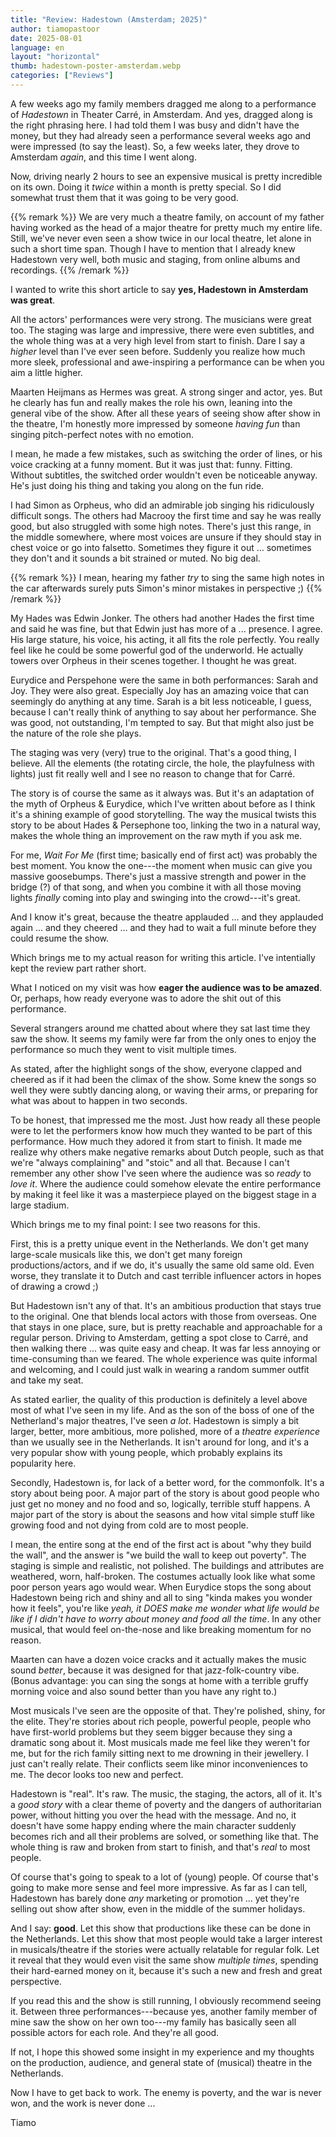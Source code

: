 ```yaml
---
title: "Review: Hadestown (Amsterdam; 2025)"
author: tiamopastoor
date: 2025-08-01
language: en
layout: "horizontal"
thumb: hadestown-poster-amsterdam.webp
categories: ["Reviews"]
---
```


A few weeks ago my family members dragged me along to a performance of _Hadestown_ in Theater Carré, in Amsterdam. And yes, dragged along is the right phrasing here. I had told them I was busy and didn't have the money, but they had already seen a performance several weeks ago and were impressed (to say the least). So, a few weeks later, they drove to Amsterdam _again_, and this time I went along.

Now, driving nearly 2 hours to see an expensive musical is pretty incredible on its own. Doing it _twice_ within a month is pretty special. So I did somewhat trust them that it was going to be very good.

{{% remark %}}
We are very much a theatre family, on account of my father having worked as the head of a major theatre for pretty much my entire life. Still, we've never even seen a show twice in our local theatre, let alone in such a short time span. Though I have to mention that I already knew Hadestown very well, both music and staging, from online albums and recordings.
{{% /remark %}}

I wanted to write this short article to say **yes, Hadestown in Amsterdam was great**.

All the actors' performances were very strong. The musicians were great too. The staging was large and impressive, there were even subtitles, and the whole thing was at a very high level from start to finish. Dare I say a _higher_ level than I've ever seen before. Suddenly you realize how much more sleek, professional and awe-inspiring a performance can be when you aim a little higher.

Maarten Heijmans as Hermes was great. A strong singer and actor, yes. But he clearly has fun and really makes the role his own, leaning into the general vibe of the show. After all these years of seeing show after show in the theatre, I'm honestly more impressed by someone _having fun_ than singing pitch-perfect notes with no emotion. 

I mean, he made a few mistakes, such as switching the order of lines, or his voice cracking at a funny moment. But it was just that: funny. Fitting. Without subtitles, the switched order wouldn't even be noticeable anyway. He's just doing his thing and taking you along on the fun ride.

I had Simon as Orpheus, who did an admirable job singing his ridiculously difficult songs. The others had Macrooy the first time and say he was really good, but also struggled with some high notes. There's just this range, in the middle somewhere, where most voices are unsure if they should stay in chest voice or go into falsetto. Sometimes they figure it out ... sometimes they don't and it sounds a bit strained or muted. No big deal. 

{{% remark %}}
I mean, hearing my father _try_ to sing the same high notes in the car afterwards surely puts Simon's minor mistakes in perspective ;)
{{% /remark %}}

My Hades was Edwin Jonker. The others had another Hades the first time and said he was fine, but that Edwin just has more of a ... presence. I agree. His large stature, his voice, his acting, it all fits the role perfectly. You really feel like he could be some powerful god of the underworld. He actually towers over Orpheus in their scenes together. I thought he was great.

Eurydice and Perspehone were the same in both performances: Sarah and Joy. They were also great. Especially Joy has an amazing voice that can seemingly do anything at any time. Sarah is a bit less noticeable, I guess, because I can't really think of anything to say about her performance. She was good, not outstanding, I'm tempted to say. But that might also just be the nature of the role she plays.

The staging was very (very) true to the original. That's a good thing, I believe. All the elements (the rotating circle, the hole, the playfulness with lights) just fit really well and I see no reason to change that for Carré. 

The story is of course the same as it always was. But it's an adaptation of the myth of Orpheus & Eurydice, which I've written about before as I think it's a shining example of good storytelling. The way the musical twists this story to be about Hades & Persephone too, linking the two in a natural way, makes the whole thing an improvement on the raw myth if you ask me.

For me, _Wait For Me_ (first time; basically end of first act) was probably the best moment. You know the one---the moment when music can give you massive goosebumps. There's just a massive strength and power in the bridge (?) of that song, and when you combine it with all those moving lights _finally_ coming into play and swinging into the crowd---it's great.

And I know it's great, because the theatre applauded ... and they applauded again ... and they cheered ... and they had to wait a full minute before they could resume the show.

Which brings me to my actual reason for writing this article. I've intentially kept the review part rather short.

What I noticed on my visit was how **eager the audience was to be amazed**. Or, perhaps, how ready everyone was to adore the shit out of this performance.

Several strangers around me chatted about where they sat last time they saw the show. It seems my family were far from the only ones to enjoy the performance so much they went to visit multiple times.

As stated, after the highlight songs of the show, everyone clapped and cheered as if it had been the climax of the show. Some knew the songs so well they were subtly dancing along, or waving their arms, or preparing for what was about to happen in two seconds.

To be honest, that impressed me the most. Just how ready all these people were to let the performers know how much they wanted to be part of this performance. How much they adored it from start to finish. It made me realize why others make negative remarks about Dutch people, such as that we're "always complaining" and "stoic" and all that. Because I can't remember any other show I've seen where the audience was so _ready_ to _love it_. Where the audience could somehow elevate the entire performance by making it feel like it was a masterpiece played on the biggest stage in a large stadium.

Which brings me to my final point: I see two reasons for this.

First, this is a pretty unique event in the Netherlands. We don't get many large-scale musicals like this, we don't get many foreign productions/actors, and if we do, it's usually the same old same old. Even worse, they translate it to Dutch and cast terrible influencer actors in hopes of drawing a crowd ;)

But Hadestown isn't any of that. It's an ambitious production that stays true to the original. One that blends local actors with those from overseas. One that stays in one place, sure, but is pretty reachable and approachable for a regular person. Driving to Amsterdam, getting a spot close to Carré, and then walking there ... was quite easy and cheap. It was far less annoying or time-consuming than we feared. The whole experience was quite informal and welcoming, and I could just walk in wearing a random summer outfit and take my seat.

As stated earlier, the quality of this production is definitely a level above most of what I've seen in my life. And as the son of the boss of one of the Netherland's major theatres, I've seen _a lot_. Hadestown is simply a bit larger, better, more ambitious, more polished, more of a _theatre experience_ than we usually see in the Netherlands. It isn't around for long, and it's a very popular show with young people, which probably explains its popularity here.

Secondly, Hadestown is, for lack of a better word, for the commonfolk. It's a story about being poor. A major part of the story is about good people who just get no money and no food and so, logically, terrible stuff happens. A major part of the story is about the seasons and how vital simple stuff like growing food and not dying from cold are to most people. 

I mean, the entire song at the end of the first act is about "why they build the wall", and the answer is "we build the wall to keep out poverty". The staging is simple and realistic, not polished. The buildings and attributes are weathered, worn, half-broken. The costumes actually look like what some poor person years ago would wear. When Eurydice stops the song about Hadestown being rich and shiny and all to sing "kinda makes you wonder how it feels", you're like _yeah, it DOES make me wonder what life would be like if I didn't have to worry about money and food all the time_. In any other musical, that would feel on-the-nose and like breaking momentum for no reason.

Maarten can have a dozen voice cracks and it actually makes the music sound _better_, because it was designed for that jazz-folk-country vibe. (Bonus advantage: you can sing the songs at home with a terrible gruffy morning voice and also sound better than you have any right to.)

Most musicals I've seen are the opposite of that. They're polished, shiny, for the elite. They're stories about rich people, powerful people, people who have first-world problems but they seem bigger because they sing a dramatic song about it. Most musicals made me feel like they weren't for me, but for the rich family sitting next to me drowning in their jewellery. I just can't really relate. Their conflicts seem like minor inconveniences to me. The decor looks too new and perfect.

Hadestown is "real". It's raw. The music, the staging, the actors, all of it. It's a _good story_ with a clear theme of poverty and the dangers of authoritarian power, without hitting you over the head with the message. And no, it doesn't have some happy ending where the main character suddenly becomes rich and all their problems are solved, or something like that. The whole thing is raw and broken from start to finish, and that's _real_ to most people.

Of course that's going to speak to a lot of (young) people. Of course that's going to make more sense and feel more impressive. As far as I can tell, Hadestown has barely done _any_ marketing or promotion ... yet they're selling out show after show, even in the middle of the summer holidays.

And I say: **good**. Let this show that productions like these can be done in the Netherlands. Let this show that most people would take a larger interest in musicals/theatre if the stories were actually relatable for regular folk. Let it reveal that they would even visit the same show _multiple times_, spending their hard-earned money on it, because it's such a new and fresh and great perspective.

If you read this and the show is still running, I obviously recommend seeing it. Between three performances---because yes, another family member of mine saw the show on her own too---my family has basically seen all possible actors for each role. And they're all good.

If not, I hope this showed some insight in my experience and my thoughts on the production, audience, and general state of (musical) theatre in the Netherlands.

Now I have to get back to work. The enemy is poverty, and the war is never won, and the work is never done ...

Tiamo